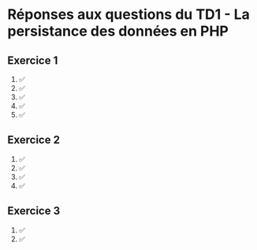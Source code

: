 # Réponses aux questions du TD1 - La persistance des données en PHP

## Exercice 1
1. ✅
2. ✅
3. ✅
4. ✅
5. ✅

## Exercice 2
1. ✅
2. ✅
3. ✅
4. ✅

## Exercice 3
1. ✅
2. ✅
